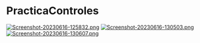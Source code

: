# PracticaControles
[![Screenshot-20230616-125832.png](https://i.postimg.cc/Dzx00d3N/Screenshot-20230616-125832.png)](https://postimg.cc/5HFbkz05)
[![Screenshot-20230616-130503.png](https://i.postimg.cc/bwCsLcmJ/Screenshot-20230616-130503.png)](https://postimg.cc/bZnyNMcc)
[![Screenshot-20230616-130607.png](https://i.postimg.cc/0j0NwL69/Screenshot-20230616-130607.png)](https://postimg.cc/q6g0fDXF)

